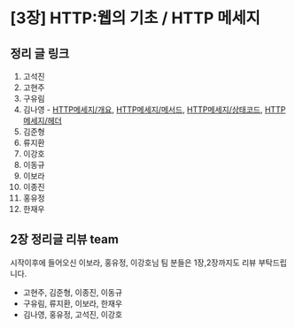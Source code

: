 # [3장] HTTP:웹의 기초 / HTTP 메세지

## 정리 글 링크

1. 고석진
2. 고현주
3. 구유림
4. 김나영 - [HTTP메세지/개요](https://feel5ny.github.io/2019/08/15/HTTP_003_01/), [HTTP메세지/메서드](https://feel5ny.github.io/2019/08/16/HTTP_003_02/), [HTTP메세지/상태코드](https://feel5ny.github.io/2019/08/17/HTTP_003_03/), [HTTP메세지/헤더](https://feel5ny.github.io/2019/08/18/HTTP_003_04/)
5. 김준형
6. 류지환
7. 이강호
8. 이동규
9. 이보라
10. 이종진
11. 홍유정
12. 한재우

## 2장 정리글 리뷰 team
시작이후에 들어오신 이보라, 홍유정, 이강호님 팀 분들은 1장,2장까지도 리뷰 부탁드립니다.
- 고현주, 김준형, 이종진, 이동규
- 구유림, 류지환, 이보라, 한재우
- 김나영, 홍유정, 고석진, 이강호
